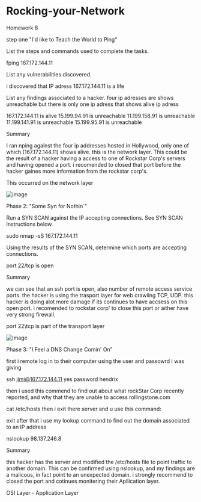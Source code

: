 # Rocking-your-Network
Homework 8

step one "I'd like to Teach the World to Ping"

List the steps and commands used to complete the tasks.

fping 167.172.144.11

List any vulnerabilities discovered.

i discovered that IP adress 167.172.144.11 is a life

List any findings associated to a hacker. four ip adresses are shows unreachable but there is only one ip adress that shows alive ip adress

167.172.144.11 is alive
15.199.94.91 is unreachable
11.199.158.91 is unreachable
11.199.141.91 is unreachable
15.199.95.91 is unreachable

Summary

I ran nping against the four ip addresses hosted in Hollywood, only one of which (167.172.144.11) shows alive. this is the network layer. This could be the result of a hacker having a access to one of Rockstar Corp's servers and having opened a port. i recomended to closed that port before the hacker gaines more information from the rockstar corp's.

This occurred on the network layer

![image](https://github.com/user-attachments/assets/c3b39f34-cdb5-4106-b6ce-22538222c305)

Phase 2: "Some Syn for Nothin`"

Run a SYN SCAN against the IP accepting connections. See SYN SCAN Instructions below.

sudo nmap -sS 167.172.144.11

Using the results of the SYN SCAN, determine which ports are accepting connections.

port 22/tcp is open

Summary

we can see that an ssh port is open, also number of remote access service ports. the hacker is using the trasport layer for web crawling TCP, UDP. this hacker is doing alot more damage if its continues to have accsess on this open port. i recomended to rockstar corp' to close this port or aither have very strong firewall.

port 22\tcp is part of the transport layer

![image](https://github.com/user-attachments/assets/91454a7b-9d1f-4f94-8c53-bcc58727ce04)



Phase 3: "I Feel a DNS Change Comin' On"

first i remote log in to their computer using the user and passowrd i was giving

ssh jimi@167.172.144.11 yes password hendrix

then i used this commend to find out about what rockStar Corp recently reported, and why that they are unable to access rollingstone.com

cat /etc/hosts then i exit there server and u use this command:

exit after that i use my lookup command to find out the domain associated to an IP address

nslookup 98.137.246.8

Summary

this hacker has the server and modified the /etc/hosts file to point traffic to another domain. This can be confirmed using nslookup, and my findings are a malicous, in fact point to an unexpected domain. i strongly recommend to closed the port and cotinues monitering their Apllication layer.

OSI Layer - Application Layer
